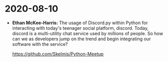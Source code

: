# 2020-08-10

* **Ethan McKee-Harris:** The usage of Discord.py within Python for interacting
  with today's teenager social platform, discord. Today, discord is a
  multi-utility chat service used by millions of people. So how can we as
  developers jump on the trend and begin integrating our software with the
  service?

  https://github.com/Skelmis/Python-Meetup

